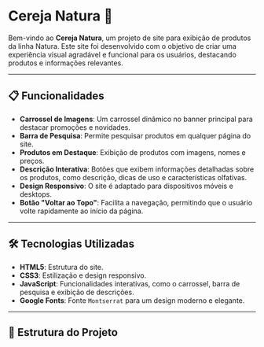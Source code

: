 # Cereja Natura 🌿

Bem-vindo ao **Cereja Natura**, um projeto de site para exibição de produtos da linha Natura. Este site foi desenvolvido com o objetivo de criar uma experiência visual agradável e funcional para os usuários, destacando produtos e informações relevantes.

---

## 📋 Funcionalidades

- **Carrossel de Imagens**: Um carrossel dinâmico no banner principal para destacar promoções e novidades.
- **Barra de Pesquisa**: Permite pesquisar produtos em qualquer página do site.
- **Produtos em Destaque**: Exibição de produtos com imagens, nomes e preços.
- **Descrição Interativa**: Botões que exibem informações detalhadas sobre os produtos, como descrição, dicas de uso e características olfativas.
- **Design Responsivo**: O site é adaptado para dispositivos móveis e desktops.
- **Botão "Voltar ao Topo"**: Facilita a navegação, permitindo que o usuário volte rapidamente ao início da página.

---

## 🛠️ Tecnologias Utilizadas

- **HTML5**: Estrutura do site.
- **CSS3**: Estilização e design responsivo.
- **JavaScript**: Funcionalidades interativas, como o carrossel, barra de pesquisa e exibição de descrições.
- **Google Fonts**: Fonte `Montserrat` para um design moderno e elegante.

---

## 📂 Estrutura do Projeto
